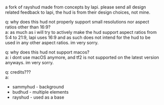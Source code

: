 a fork of rayshud made from concepts by lapi. please send all design related feedback to lapi, the hud is from their design choices, not mine.

q: why does this hud not properly support small resolutions nor aspect ratios other than 16:9?<br>
a: as much as i will try to actively make the hud support aspect ratios from 5:4 to 21:9, lapi uses 16:9 and as such does not intend for the hud to be used in any other aspect ratios. im very sorry.

q: why does this hud not support macos?<br>
a: i dont use macOS anymore, and tf2 is not supported on the latest version anyways. im very sorry.

q: credits???<br>
a:<br>
- sammyhud - background<br>
- budhud - multiple elements<br>
- rayshud - used as a base
